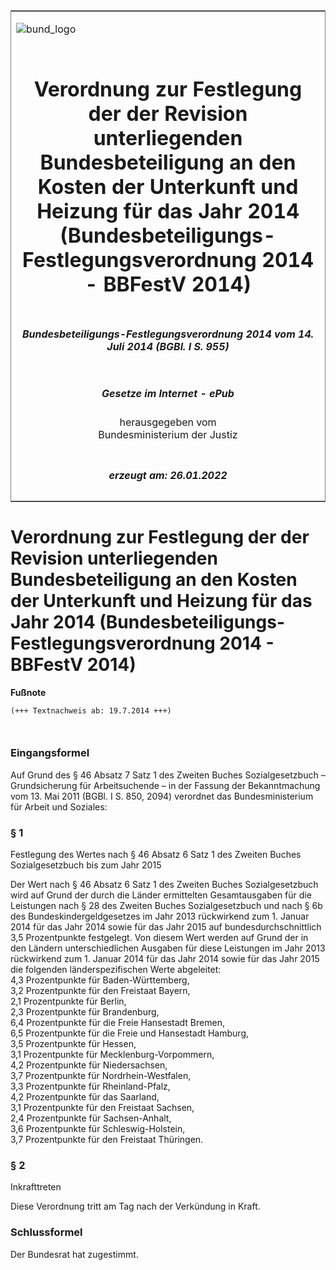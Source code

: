 <span id="DECKBLATT.html"></span>

<table border="0" frame="border" width="100%">

<tr valign="top">

<td align="left">

![bund\_logo](BfJ_2021_Web_de_de.gif)

</td>

<td align="right">

 

</td>

</tr>

<tr align="center" valign="middle">

<td colspan="2">

# Verordnung zur Festlegung der der Revision unterliegenden Bundesbeteiligung an den Kosten der Unterkunft und Heizung für das Jahr 2014 (Bundesbeteiligungs-Festlegungsverordnung 2014 - BBFestV 2014)

</td>

</tr>

<tr align="center" valign="middle">

<td colspan="2">

##### Bundesbeteiligungs-Festlegungsverordnung 2014 vom 14. Juli 2014 (BGBl. I S. 955)

</td>

</tr>

<tr align="center" valign="middle">

<td colspan="2">

  
  

##### Gesetze im Internet - ePub  
  
herausgegeben vom  
Bundesministerium der Justiz

</td>

</tr>

<tr align="center" valign="bottom">

<td colspan="2">

  
  

##### erzeugt am: 26.01.2022

</td>

</tr>

</table>

<span id="BJNR095500014.html"></span>

# Verordnung zur Festlegung der der Revision unterliegenden Bundesbeteiligung an den Kosten der Unterkunft und Heizung für das Jahr 2014 (Bundesbeteiligungs-Festlegungsverordnung 2014 - BBFestV 2014)

<div>

  
**Fußnote**

<div class="jnhtml">

<div>

<div class="jurAbsatz">

  

``` 
(+++ Textnachweis ab: 19.7.2014 +++)

 
```

</div>

</div>

</div>

</div>

<span id="BJNR095500014BJNE000100000.html"></span>

### Eingangsformel  

<div>

<div class="jnhtml">

<div>

<div class="jurAbsatz">

Auf Grund des § 46 Absatz 7 Satz 1 des Zweiten Buches Sozialgesetzbuch –
Grundsicherung für Arbeitsuchende – in der Fassung der Bekanntmachung
vom 13. Mai 2011 (BGBl. I S. 850, 2094) verordnet das Bundesministerium
für Arbeit und Soziales:

</div>

</div>

</div>

</div>

<span id="BJNR095500014BJNE000200000.html"></span>

### § 1  
Festlegung des Wertes nach § 46 Absatz 6 Satz 1 des Zweiten Buches Sozialgesetzbuch bis zum Jahr 2015

<div>

<div class="jnhtml">

<div>

<div class="jurAbsatz">

Der Wert nach § 46 Absatz 6 Satz 1 des Zweiten Buches Sozialgesetzbuch
wird auf Grund der durch die Länder ermittelten Gesamtausgaben für die
Leistungen nach § 28 des Zweiten Buches Sozialgesetzbuch und nach § 6b
des Bundeskindergeldgesetzes im Jahr 2013 rückwirkend zum 1. Januar 2014
für das Jahr 2014 sowie für das Jahr 2015 auf bundesdurchschnittlich 3,5
Prozentpunkte festgelegt. Von diesem Wert werden auf Grund der in den
Ländern unterschiedlichen Ausgaben für diese Leistungen im Jahr 2013
rückwirkend zum 1. Januar 2014 für das Jahr 2014 sowie für das Jahr
2015 die folgenden länderspezifischen Werte abgeleitet:  
4,3 Prozentpunkte für Baden-Württemberg,  
3,2 Prozentpunkte für den Freistaat Bayern,  
2,1 Prozentpunkte für Berlin,  
2,3 Prozentpunkte für Brandenburg,  
6,4 Prozentpunkte für die Freie Hansestadt Bremen,  
6,5 Prozentpunkte für die Freie und Hansestadt Hamburg,  
3,5 Prozentpunkte für Hessen,  
3,1 Prozentpunkte für Mecklenburg-Vorpommern,  
4,2 Prozentpunkte für Niedersachsen,  
3,7 Prozentpunkte für Nordrhein-Westfalen,  
3,3 Prozentpunkte für Rheinland-Pfalz,  
4,2 Prozentpunkte für das Saarland,  
3,1 Prozentpunkte für den Freistaat Sachsen,  
2,4 Prozentpunkte für Sachsen-Anhalt,  
3,6 Prozentpunkte für Schleswig-Holstein,  
3,7 Prozentpunkte für den Freistaat Thüringen.

</div>

</div>

</div>

</div>

<span id="BJNR095500014BJNE000300000.html"></span>

### § 2  
Inkrafttreten

<div>

<div class="jnhtml">

<div>

<div class="jurAbsatz">

Diese Verordnung tritt am Tag nach der Verkündung in Kraft.

</div>

</div>

</div>

</div>

<span id="BJNR095500014BJNE000400000.html"></span>

### Schlussformel  

<div>

<div class="jnhtml">

<div>

<div class="jurAbsatz">

Der Bundesrat hat zugestimmt.

</div>

</div>

</div>

</div>
